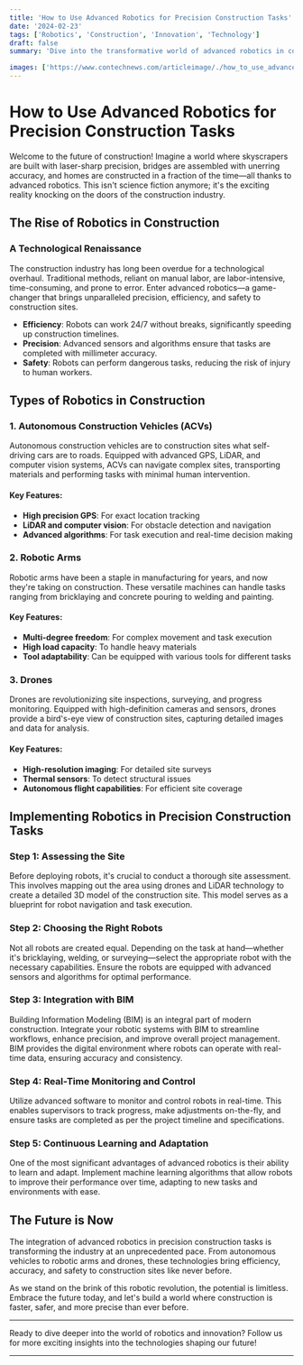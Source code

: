 ```yaml
---
title: 'How to Use Advanced Robotics for Precision Construction Tasks'
date: '2024-02-23'
tags: ['Robotics', 'Construction', 'Innovation', 'Technology']
draft: false
summary: 'Dive into the transformative world of advanced robotics in construction, exploring how innovative technologies are revolutionizing precision tasks for efficiency and accuracy.'

images: ['https://www.contechnews.com/articleimage/./how_to_use_advanced_robotics_for_precision_construction_tasks.webp']
---
```


# How to Use Advanced Robotics for Precision Construction Tasks

Welcome to the future of construction! Imagine a world where skyscrapers are built with laser-sharp precision, bridges are assembled with unerring accuracy, and homes are constructed in a fraction of the time—all thanks to advanced robotics. This isn't science fiction anymore; it's the exciting reality knocking on the doors of the construction industry.

## The Rise of Robotics in Construction

### A Technological Renaissance

The construction industry has long been overdue for a technological overhaul. Traditional methods, reliant on manual labor, are labor-intensive, time-consuming, and prone to error. Enter advanced robotics—a game-changer that brings unparalleled precision, efficiency, and safety to construction sites.

- **Efficiency**: Robots can work 24/7 without breaks, significantly speeding up construction timelines.
- **Precision**: Advanced sensors and algorithms ensure that tasks are completed with millimeter accuracy.
- **Safety**: Robots can perform dangerous tasks, reducing the risk of injury to human workers.

## Types of Robotics in Construction

### 1. Autonomous Construction Vehicles (ACVs)

Autonomous construction vehicles are to construction sites what self-driving cars are to roads. Equipped with advanced GPS, LiDAR, and computer vision systems, ACVs can navigate complex sites, transporting materials and performing tasks with minimal human intervention.

#### Key Features:
- **High precision GPS**: For exact location tracking
- **LiDAR and computer vision**: For obstacle detection and navigation
- **Advanced algorithms**: For task execution and real-time decision making

### 2. Robotic Arms

Robotic arms have been a staple in manufacturing for years, and now they're taking on construction. These versatile machines can handle tasks ranging from bricklaying and concrete pouring to welding and painting.

#### Key Features:
- **Multi-degree freedom**: For complex movement and task execution
- **High load capacity**: To handle heavy materials
- **Tool adaptability**: Can be equipped with various tools for different tasks

### 3. Drones

Drones are revolutionizing site inspections, surveying, and progress monitoring. Equipped with high-definition cameras and sensors, drones provide a bird's-eye view of construction sites, capturing detailed images and data for analysis.

#### Key Features:
- **High-resolution imaging**: For detailed site surveys
- **Thermal sensors**: To detect structural issues
- **Autonomous flight capabilities**: For efficient site coverage

## Implementing Robotics in Precision Construction Tasks

### Step 1: Assessing the Site

Before deploying robots, it's crucial to conduct a thorough site assessment. This involves mapping out the area using drones and LiDAR technology to create a detailed 3D model of the construction site. This model serves as a blueprint for robot navigation and task execution.

### Step 2: Choosing the Right Robots

Not all robots are created equal. Depending on the task at hand—whether it's bricklaying, welding, or surveying—select the appropriate robot with the necessary capabilities. Ensure the robots are equipped with advanced sensors and algorithms for optimal performance.

### Step 3: Integration with BIM

Building Information Modeling (BIM) is an integral part of modern construction. Integrate your robotic systems with BIM to streamline workflows, enhance precision, and improve overall project management. BIM provides the digital environment where robots can operate with real-time data, ensuring accuracy and consistency.

### Step 4: Real-Time Monitoring and Control

Utilize advanced software to monitor and control robots in real-time. This enables supervisors to track progress, make adjustments on-the-fly, and ensure tasks are completed as per the project timeline and specifications.

### Step 5: Continuous Learning and Adaptation

One of the most significant advantages of advanced robotics is their ability to learn and adapt. Implement machine learning algorithms that allow robots to improve their performance over time, adapting to new tasks and environments with ease.

## The Future is Now

The integration of advanced robotics in precision construction tasks is transforming the industry at an unprecedented pace. From autonomous vehicles to robotic arms and drones, these technologies bring efficiency, accuracy, and safety to construction sites like never before.

As we stand on the brink of this robotic revolution, the potential is limitless. Embrace the future today, and let's build a world where construction is faster, safer, and more precise than ever before.

---

Ready to dive deeper into the world of robotics and innovation? Follow us for more exciting insights into the technologies shaping our future!

-------

